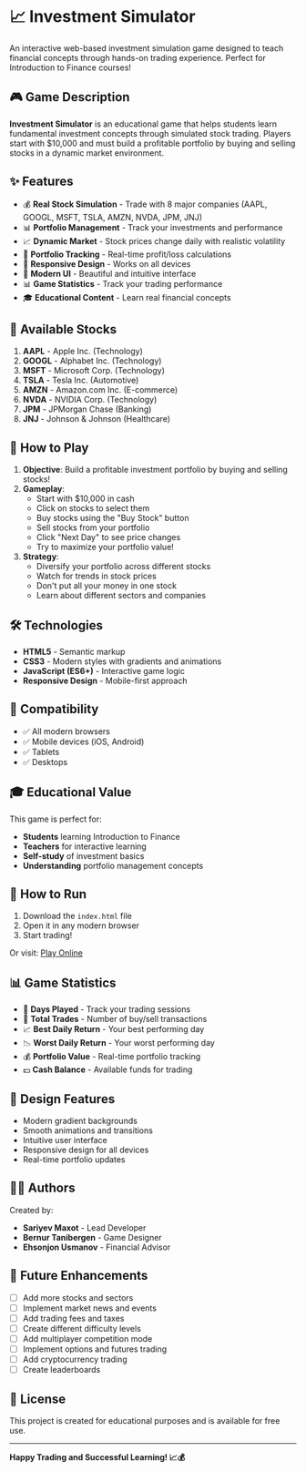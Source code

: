 # 📈 Investment Simulator

An interactive web-based investment simulation game designed to teach financial concepts through hands-on trading experience. Perfect for Introduction to Finance courses!

## 🎮 Game Description

**Investment Simulator** is an educational game that helps students learn fundamental investment concepts through simulated stock trading. Players start with $10,000 and must build a profitable portfolio by buying and selling stocks in a dynamic market environment.

## ✨ Features

- 💰 **Real Stock Simulation** - Trade with 8 major companies (AAPL, GOOGL, MSFT, TSLA, AMZN, NVDA, JPM, JNJ)
- 📊 **Portfolio Management** - Track your investments and performance
- 📈 **Dynamic Market** - Stock prices change daily with realistic volatility
- 💼 **Portfolio Tracking** - Real-time profit/loss calculations
- 📱 **Responsive Design** - Works on all devices
- 🎨 **Modern UI** - Beautiful and intuitive interface
- 📊 **Game Statistics** - Track your trading performance
- 🎓 **Educational Content** - Learn real financial concepts

## 🏢 Available Stocks

1. **AAPL** - Apple Inc. (Technology)
2. **GOOGL** - Alphabet Inc. (Technology)
3. **MSFT** - Microsoft Corp. (Technology)
4. **TSLA** - Tesla Inc. (Automotive)
5. **AMZN** - Amazon.com Inc. (E-commerce)
6. **NVDA** - NVIDIA Corp. (Technology)
7. **JPM** - JPMorgan Chase (Banking)
8. **JNJ** - Johnson & Johnson (Healthcare)

## 🚀 How to Play

1. **Objective**: Build a profitable investment portfolio by buying and selling stocks!
2. **Gameplay**: 
   - Start with $10,000 in cash
   - Click on stocks to select them
   - Buy stocks using the "Buy Stock" button
   - Sell stocks from your portfolio
   - Click "Next Day" to see price changes
   - Try to maximize your portfolio value!
3. **Strategy**: 
   - Diversify your portfolio across different stocks
   - Watch for trends in stock prices
   - Don't put all your money in one stock
   - Learn about different sectors and companies

## 🛠️ Technologies

- **HTML5** - Semantic markup
- **CSS3** - Modern styles with gradients and animations
- **JavaScript (ES6+)** - Interactive game logic
- **Responsive Design** - Mobile-first approach

## 📱 Compatibility

- ✅ All modern browsers
- ✅ Mobile devices (iOS, Android)
- ✅ Tablets
- ✅ Desktops

## 🎓 Educational Value

This game is perfect for:

- **Students** learning Introduction to Finance
- **Teachers** for interactive learning
- **Self-study** of investment basics
- **Understanding** portfolio management concepts

## 🚀 How to Run

1. Download the `index.html` file
2. Open it in any modern browser
3. Start trading!

Or visit: [Play Online](https://mmsari77.github.io/Finance_game/)

## 📊 Game Statistics

- 📅 **Days Played** - Track your trading sessions
- 🔄 **Total Trades** - Number of buy/sell transactions
- 📈 **Best Daily Return** - Your best performing day
- 📉 **Worst Daily Return** - Your worst performing day
- 💰 **Portfolio Value** - Real-time portfolio tracking
- 💵 **Cash Balance** - Available funds for trading

## 🎨 Design Features

- Modern gradient backgrounds
- Smooth animations and transitions
- Intuitive user interface
- Responsive design for all devices
- Real-time portfolio updates

## 👨‍💻 Authors

Created by:
- **Sariyev Maxot** - Lead Developer
- **Bernur Tanibergen** - Game Designer  
- **Ehsonjon Usmanov** - Financial Advisor

## 🔮 Future Enhancements

- [ ] Add more stocks and sectors
- [ ] Implement market news and events
- [ ] Add trading fees and taxes
- [ ] Create different difficulty levels
- [ ] Add multiplayer competition mode
- [ ] Implement options and futures trading
- [ ] Add cryptocurrency trading
- [ ] Create leaderboards

## 📝 License

This project is created for educational purposes and is available for free use.

---

**Happy Trading and Successful Learning! 📈💰**

